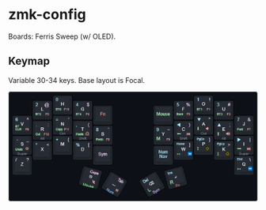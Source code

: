 # zmk-config

Boards: Ferris Sweep (w/ OLED).

## Keymap

Variable 30-34 keys.
Base layout is Focal.

![image](keyboard-layout.png)
